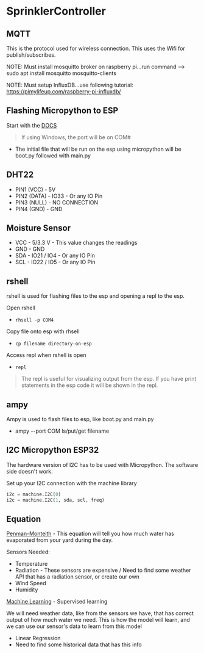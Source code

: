 # SprinklerController

## MQTT
This is the protocol used for wireless connection. This uses the Wifi for publish/subscribes.

NOTE: Must install mosquitto broker on raspberry pi...run command --> sudo apt install mosquitto mosquitto-clients

NOTE: Must setup InfluxDB...use following tutorial: https://pimylifeup.com/raspberry-pi-influxdb/

## Flashing Micropython to ESP
Start with the [DOCS](https://docs.micropython.org/en/latest/esp32/tutorial/intro.html)

> If using Windows, the port will be on COM#

- The initial file that will be run on the esp using micropython will be boot.py followed with main.py

## DHT22
- PIN1 (VCC) - 5V
- PIN2 (DATA) - IO33 - Or any IO Pin
- PIN3 (NULL) - NO CONNECTION
- PIN4 (GND) - GND

## Moisture Sensor
- VCC - 5/3.3 V - This value changes the readings
- GND - GND
- SDA - IO21 / IO4 - Or any IO Pin
- SCL - IO22 / IO5 - Or any IO Pin

## rshell
rshell is used for flashing files to the esp and opening a repl to the esp.

Open rshell

- `rhsell -p COM4`

Copy file onto esp with rhsell

- `cp filename directory-on-esp`

Access repl when rshell is open

- `repl`

> The repl is useful for visualizing output from the esp. If you have print statements in the esp code it will be shown in the repl.

## ampy
Ampy is used to flash files to esp, like boot.py and main.py

- ampy --port COM ls/put/get filename

## I2C Micropython ESP32

The hardware version of I2C has to be used with Micropython. The software side doesn't work.

Set up your I2C connection with the machine library

``` python
i2c = machine.I2C(0)
i2c = machine.I2C(1, sda, scl, freq)
```

## Equation
[Penman-Monteith](http://www.fao.org/3/X0490E/x0490e06.htm) - This equation will tell you how much water has evaporated from your yard during the day.

Sensors Needed:

- Temperature
- Radiation - These sensors are expensive / Need to find some weather API that has a radiation sensor, or create our own
- Wind Speed
- Humidity

[Machine Learning](https://www.analyticsvidhya.com/blog/2017/09/common-machine-learning-algorithms/) - Supervised learning

We will need weather data, like from the sensors we have, that has correct output of how much water we need. This is how the model will learn, and we can use our sensor's data to learn from this model

- Linear Regression 
- Need to find some historical data that has this info 
